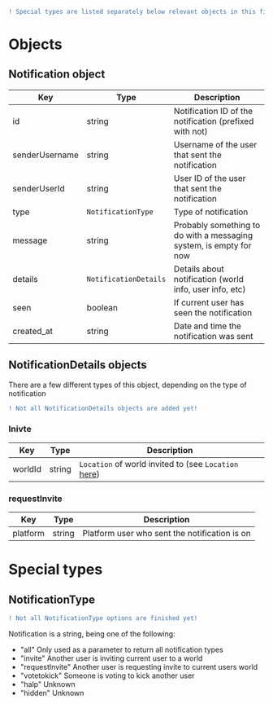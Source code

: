 ```diff
! Special types are listed separately below relevant objects in this file.
```

# Objects

## Notification object

Key | Type | Description
----|------|------------
id | string | Notification ID of the notification (prefixed with not)
senderUsername | string | Username of the user that sent the notification
senderUserId | string | User ID of the user that sent the notification
type | `NotificationType` | Type of notification
message | string | Probably something to do with a messaging system, is empty for now
details | `NotificationDetails` | Details about notification (world info, user info, etc)
seen | boolean | If current user has seen the notification
created_at | string | Date and time the notification was sent

## NotificationDetails objects

There are a few different types of this object, depending on the type of notification

```diff
! Not all NotificationDetails objects are added yet!
```

### Inivte

Key | Type | Description
----|------|------------
worldId | string | `Location` of world invited to (see `Location` [here](../API%20Objects/World.md))

### requestInvite

Key | Type | Description
----|------|------------
platform | string | Platform user who sent the notification is on

# Special types

## NotificationType

```diff
! Not all NotificationType options are finished yet!
```

Notification is a string, being one of the following:
 - "all" Only used as a parameter to return all notification types
 - "invite" Another user is inviting current user to a world
 - "requestInvite" Another user is requesting invite to current users world
 - "votetokick" Someone is voting to kick another user
 - "halp" Unknown
 - "hidden" Unknown
